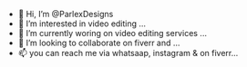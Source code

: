- 👋 Hi, I’m @ParlexDesigns
- 👀 I’m interested in video editing ...
- 🌱 I’m currently woring on video editing services ...
- 💞️ I’m looking to collaborate on fiverr and ...
- 📫 you can reach me via whatsaap, instagram & on fiverr...

<!---
ParlexDesigns/ParlexDesigns is a ✨ special ✨ repository because its `README.md` (this file) appears on your GitHub profile.
You can click the Preview link to take a look at your changes.
--->
